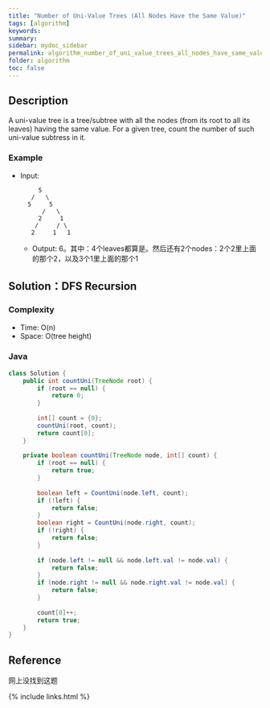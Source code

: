 ```yaml
---
title: "Number of Uni-Value Trees (All Nodes Have the Same Value)"
tags: [algorithm]
keywords:
summary:
sidebar: mydoc_sidebar
permalink: algorithm_number_of_uni_value_trees_all_nodes_have_same_value.html
folder: algorithm
toc: false
---
```


## Description
A uni-value tree is a tree/subtree with all the nodes (from its root to all its leaves) having the same value. For a given tree, 
count the number of such uni-value subtress in it.

### Example
* Input: 
  ```
       5
     /   \
    5     5
        /   \
       2     1
      /     / \
     2     1   1
  ```
  * Output: 6。其中：4个leaves都算是。然后还有2个nodes：2个2里上面的那个2，以及3个1里上面的那个1

## Solution：DFS Recursion

### Complexity
* Time: O(n)
* Space: O(tree height)

### Java
```java
class Solution {
    public int countUni(TreeNode root) {
        if (root == null) {
            return 0;
        }
        
        int[] count = {0};
        countUni(root, count);
        return count[0];
    }
    
    private boolean countUni(TreeNode node, int[] count) {
        if (root == null) {
            return true;
        }
        
        boolean left = CountUni(node.left, count);
        if (!left) {
            return false;
        }
        boolean right = CountUni(node.right, count);
        if (!right) {
            return false;
        }
        
        if (node.left != null && node.left.val != node.val) {
            return false;
        }
        if (node.right != null && node.right.val != node.val) {
            return false;
        }
        
        count[0]++;
        return true;
    }
}
```

## Reference
网上没找到这题

{% include links.html %}
